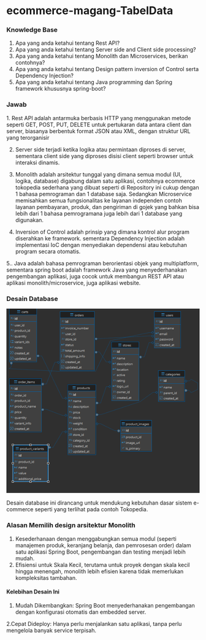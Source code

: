 # ecommerce-magang-TabelData

<h3>Knowledge Base</h3>

1. Apa yang anda ketahui tentang Rest API?
2. Apa yang anda ketahui tentang Server side and Client side processing?
3. Apa yang anda ketahui tentang Monolith dan Microservices, berikan contohnya?
4. Apa yang anda ketahui tentang Design pattern inversion of Control serta Dependency Injection?
5. Apa yang anda ketahui tentang Java programming dan Spring framework khususnya spring-boot?

<h3>Jawab</h3>
1. Rest API adalah antarmuka berbasis HTTP yang menggunakan metode seperti GET, POST, PUT, DELETE untuk pertukaran data antara client dan server, biasanya berbentuk format JSON atau XML, dengan struktur URL yang terorganisir

2. Server side terjadi ketika logika atau permintaan diproses di server, sementara client side yang diproses disisi client seperti browser untuk interaksi dinamis.

3. Monolith adalah arsitektur tunggal yang dimana semua modul (UI, logika, database) digabung dalam satu aplikasi, contohnya ecommerce tokopedia sederhana yang dibuat seperti di Repository ini cukup dengan 1 bahasa pemrograman dan 1 database saja. Sedangkan Microservice memisahkan semua fungsionalitas ke layanan independen contoh layanan pembayaran, produk, dan pengiriman di gojek yang bahkan bisa lebih dari 1 bahasa pemrogramana juga lebih dari 1 database yang digunakan. 

4. Inversion of Control adalah prinsip yang dimana kontrol alur program diserahkan ke framework. sementara Dependency Injection adalah implementasi IoC dengan menyediakan dependensi atau kebutuhan program secara otomatis.

5.. Java adalah bahasa pemrograman berorientasi objek yang multiplatform, sementara spring boot adalah framework Java yang menyederhanakan pengembangan aplikasi, juga cocok untuk membangun REST API atau aplikasi monolith/microservice, juga aplikasi website.

<h3>Desain Database</h3>

 ![desaindatabase](DesainDatabase.png)


Desain database ini dirancang untuk mendukung kebutuhan dasar sistem e-commerce seperti yang terlihat pada contoh Tokopedia.

<h3>Alasan Memilih design arsitektur Monolith</h3>

1. Kesederhanaan dengan menggabungkan semua modul (seperti manajemen produk, keranjang belanja, dan pemrosesan order) dalam satu aplikasi Spring Boot, pengembangan dan testing menjadi lebih mudah.
2. Efisiensi untuk Skala Kecil, terutama untuk proyek dengan skala kecil hingga menengah, monolith lebih efisien karena tidak memerlukan kompleksitas tambahan.

<h4>Kelebihan Desain Ini</h4>

1. Mudah Dikembangkan: Spring Boot menyederhanakan pengembangan dengan konfigurasi otomatis dan embedded server.

2.Cepat Dideploy: Hanya perlu menjalankan satu aplikasi, tanpa perlu mengelola banyak service terpisah.


